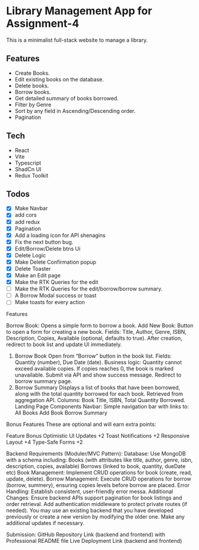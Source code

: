# Library Management App for Assignment-4

This is a minimalist full-stack website to manage a library.

## Features

- Create Books.
- Edit existing books on the database.
- Delete books.
- Borrow books.
- Get detailed summary of books borrowed.
- Filter by Genre
- Sort by any field in Ascending/Descending order.
- Pagination

## Tech

- React
- Vite
- Typescript
- ShadCn UI
- Redux Toolkit

## Todos

- [x] Make Navbar
- [x] add cors
- [x] add redux
- [x] Pagination
- [x] Add a loading icon for API shenagins
- [x] Fix the next button bug.
- [x] Edit/Borrow/Delete btns Ui
- [x] Delete Logic
- [x] Make Delete Confirmation popup
- [x] Delete Toaster
- [x] Make an Edit page
- [x] Make the RTK Queries for the edit
- [ ] Make the RTK Queries for the edit/borrow/borrow summary.
- [ ] A Borrow Modal success or toast
- [ ] Make toasts for every action

Features


Borrow Book: Opens a simple form to borrow a book.
Add New Book:
Button to open a form for creating a new book.
Fields: Title, Author, Genre, ISBN, Description, Copies, Available (optional, defaults to true).
After creation, redirect to book list and update UI immediately.
1. Borrow Book
Open from “Borrow” button in the book list.
Fields: Quantity (number), Due Date (date).
Business logic:
Quantity cannot exceed available copies.
If copies reaches 0, the book is marked unavailable.
Submit via API and show success message.
Redirect to borrow summary page.
1. Borrow Summary
Displays a list of books that have been borrowed, along with the total quantity borrowed for each book.
Retrieved from aggregation API.
Columns: Book Title, ISBN, Total Quantity Borrowed.
Landing Page Components
Navbar: Simple navigation bar with links to:
All Books
Add Book
Borrow Summary

Bonus Features
These are optional and will earn extra points:

Feature	Bonus
Optimistic UI Updates	+2
Toast Notifications	+2
Responsive Layout	+4
Type-Safe Forms	+2

Backend Requirements (Moduler/MVC Pattern):
Database: Use MongoDB with a schema including:
Books (with attributes like title, author, genre, isbn, description, copies, available)
Borrows (linked to book, quantity, dueDate etc)
Book Management:
Implement CRUD operations for book (create, read, update, delete).
Borrow Management:
Execute CRUD operations for borrow (borrow, summery), ensuring copies levels before borrow are placed.
Error Handling:
Establish consistent, user-friendly error messa.
Additional Changes:
Ensure backend APIs support pagination for book listings and order retrieval.
Add authentication middleware to protect private routes (if needed).
You may use an existing backend that you have developed previously or create a new version by modifying the older one. Make any additional updates if necessary.


Submission:
GitHub Repository Link (backend and frontend) with Professional README file
Live Deployment Link (backend and frontend)